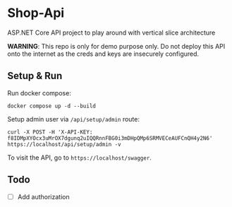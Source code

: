 # Shop-Api
ASP.NET Core API project to play around with vertical slice architecture

**WARNING**: This repo is only for demo purpose only. Do not deploy this API onto the internet as the creds and keys are insecurely configured.

## Setup & Run
Run docker compose:
```shell
docker compose up -d --build
```

Setup admin user via `/api/setup/admin` route:
```shell
curl -X POST -H 'X-API-KEY: f8IDMpXYOcx3uMrOX7dgunq2uIQQRnnFBG0i3mDHpQMp6SRMVECeAUFCnQH4y2N6' https://localhost/api/setup/admin -v
```

To visit the API, go to `https://localhost/swagger`.

## Todo
- [ ] Add authorization
